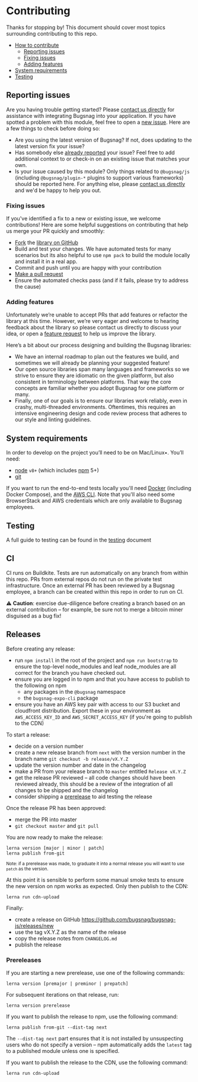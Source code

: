 # Contributing

Thanks for stopping by! This document should cover most topics surrounding contributing to this repo.

* [How to contribute](#how-to-contribute)
  * [Reporting issues](#reporting-issues)
  * [Fixing issues](#fixing-issues)
  * [Adding features](#adding-features)
* [System requirements](#system-requirements)
* [Testing](#testing)

## Reporting issues
Are you having trouble getting started? Please [contact us directly](mailto:support@bugsnag.com?subject=%5BGitHub%5D%20bugsnag-js%20-%20having%20trouble%20getting%20started%20with%20Bugsnag) for assistance with integrating Bugsnag into your application.
If you have spotted a problem with this module, feel free to open a [new issue](https://github.com/bugsnag/bugsnag-js/issues/new?template=Bug_report.md). Here are a few things to check before doing so:

* Are you using the latest version of Bugsnag? If not, does updating to the latest version fix your issue?
* Has somebody else [already reported](https://github.com/bugsnag/bugsnag-js/issues?utf8=%E2%9C%93&q=is%3Aissue%20is%3Aopen) your issue? Feel free to add additional context to or check-in on an existing issue that matches your own.
* Is your issue caused by this module? Only things related to `@bugsnag/js` (including `@bugsnag/plugin-*` plugins to support various frameworks) should be reported here. For anything else, please [contact us directly](mailto:support@bugsnag.com) and we'd be happy to help you out.

### Fixing issues

If you've identified a fix to a new or existing issue, we welcome contributions!
Here are some helpful suggestions on contributing that help us merge your PR quickly and smoothly:

* [Fork](https://help.github.com/articles/fork-a-repo) the
  [library on GitHub](https://github.com/bugsnag/bugsnag-js)
* Build and test your changes. We have automated tests for many scenarios but its also helpful to use `npm pack` to build the module locally and install it in a real app.
* Commit and push until you are happy with your contribution
* [Make a pull request](https://help.github.com/articles/using-pull-requests)
* Ensure the automated checks pass (and if it fails, please try to address the cause)

### Adding features

Unfortunately we’re unable to accept PRs that add features or refactor the library at this time.
However, we’re very eager and welcome to hearing feedback about the library so please contact us directly to discuss your idea, or open a
[feature request](https://github.com/bugsnag/bugsnag-js/issues/new?template=Feature_request.md) to help us improve the library.

Here’s a bit about our process designing and building the Bugsnag libraries:

* We have an internal roadmap to plan out the features we build, and sometimes we will already be planning your suggested feature!
* Our open source libraries span many languages and frameworks so we strive to ensure they are idiomatic on the given platform, but also consistent in terminology between platforms. That way the core concepts are familiar whether you adopt Bugsnag for one platform or many.
* Finally, one of our goals is to ensure our libraries work reliably, even in crashy, multi-threaded environments. Oftentimes, this requires an intensive engineering design and code review process that adheres to our style and linting guidelines.


## System requirements

In order to develop on the project you’ll need to be on Mac/Linux٭. You’ll need:
- [node](https://nodejs.org) `v8+` (which includes [npm](https://www.npmjs.com/get-npm) 5+)
- [git](https://git-scm.com/)

If you want to run the end-to-end tests locally you'll need [Docker](https://www.docker.com/products/docker-desktop) (including Docker Compose), and the [AWS CLI](https://aws.amazon.com/cli/). Note that you'll also need some BrowserStack and AWS credentials which are only available to Bugsnag employees.

## Testing

A full guide to testing can be found in the [testing](./TESTING.md) document

## CI

CI runs on Buildkite. Tests are run automatically on any branch from within this repo. PRs from external repos do not run on the private test infrastructure. Once an external PR has been reviewed by a Bugsnag employee, a branch can be created within this repo in order to run on CI.

⚠️ __Caution__: exercise due-diligence before creating a branch based on an external contribution – for example, be sure not to merge a bitcoin miner disguised as a bug fix!

## Releases

Before creating any release:

- run `npm install` in the root of the project and `npm run bootstrap` to ensure the top-level node_modules and leaf node_modules are all correct for the branch you have checked out.
- ensure you are logged in to npm and that you have access to publish to the following on npm
  - any packages in the `@bugsnag` namespace
  - the `bugsnag-expo-cli` package
- ensure you have an AWS key pair with access to our S3 bucket and cloudfront distribution. Export these in your environment as `AWS_ACCESS_KEY_ID` and `AWS_SECRET_ACCESS_KEY` (if you're going to publish to the CDN)

To start a release:

- decide on a version number
- create a new release branch from `next` with the version number in the branch name
`git checkout -b release/vX.Y.Z`
- update the version number and date in the changelog
- make a PR from your release branch to `master` entitled `Release vX.Y.Z`
- get the release PR reviewed – all code changes should have been reviewed already, this should be a review of the integration of all changes to be shipped and the changelog
- consider shipping a [prerelease](#prereleases) to aid testing the release

Once the release PR has been approved:

- merge the PR into master
- `git checkout master` and `git pull`

You are now ready to make the release:

```
lerna version [major | minor | patch]
lerna publish from-git
```

<small>Note: if a prerelease was made, to graduate it into a normal release you will want to use `patch` as the version.</small>

At this point it is sensible to perform some manual smoke tests to ensure the new version on npm works as expected. Only then publish to the CDN:

```
lerna run cdn-upload
```

Finally:

- create a release on GitHub https://github.com/bugsnag/bugsnag-js/releases/new
- use the tag vX.Y.Z as the name of the release
- copy the release notes from `CHANGELOG.md`
- publish the release

### Prereleases

If you are starting a new prerelease, use one of the following commands:

```
lerna version [premajor | preminor | prepatch]
```

For subsequent iterations on that release, run:

```
lerna version prerelease
```

If you want to publish the release to npm, use the following command:

```
lerna publish from-git --dist-tag next
```

The `--dist-tag next` part ensures that it is not installed by unsuspecting users who do not specify a version – npm automatically adds the `latest` tag to a published module unless one is specified.

If you want to publish the release to the CDN, use the following command:

```
lerna run cdn-upload
```

